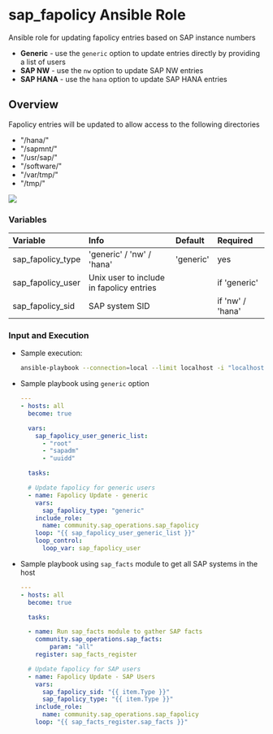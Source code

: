 # sap_fapolicy Ansible Role

Ansible role for updating fapolicy entries based on SAP instance numbers

- **Generic** - use the `generic` option to update entries directly by providing a list of users
- **SAP NW** - use the `nw` option to update SAP NW entries
- **SAP HANA** - use the `hana` option to update SAP HANA entries

## Overview

Fapolicy entries will be updated to allow access to the following directories
  - "/hana/"
  - "/sapmnt/"
  - "/usr/sap/"
  - "/software/"
  - "/var/tmp/"
  - "/tmp/"

![](/docs/diagrams/sap_fapolicy_workflow.svg)

### Variables

| **Variable**        | **Info**                                    | **Default** | **Required**      |
| :---                | :---                                        | :---        | :---              |
| sap_fapolicy_type   | 'generic' / 'nw' / 'hana'                   | 'generic'   | yes               |
| sap_fapolicy_user   | Unix user to include in fapolicy entries    | <none>      | if 'generic'      |
| sap_fapolicy_sid    | SAP system SID                              | <none>      | if 'nw' / 'hana'  |

### Input and Execution

- Sample execution:

    ```bash
    ansible-playbook --connection=local --limit localhost -i "localhost," sap-fapolicy-update.yml"
    ```

- Sample playbook using `generic` option

    ```yaml
    ---
    - hosts: all
      become: true

      vars:
        sap_fapolicy_user_generic_list:
          - "root"
          - "sapadm"
          - "uuidd"

      tasks:

      # Update fapolicy for generic users
      - name: Fapolicy Update - generic
        vars:
          sap_fapolicy_type: "generic"
        include_role:
          name: community.sap_operations.sap_fapolicy
        loop: "{{ sap_fapolicy_user_generic_list }}"
        loop_control:
          loop_var: sap_fapolicy_user
    ```

- Sample playbook using `sap_facts` module to get all SAP systems in the host

    ```yaml
    ---
    - hosts: all
      become: true

      tasks:

      - name: Run sap_facts module to gather SAP facts
        community.sap_operations.sap_facts:
            param: "all"
        register: sap_facts_register

      # Update fapolicy for SAP users
      - name: Fapolicy Update - SAP Users
        vars:
          sap_fapolicy_sid: "{{ item.Type }}"
          sap_fapolicy_type: "{{ item.Type }}"
        include_role:
          name: community.sap_operations.sap_fapolicy
        loop: "{{ sap_facts_register.sap_facts }}"
    ```
